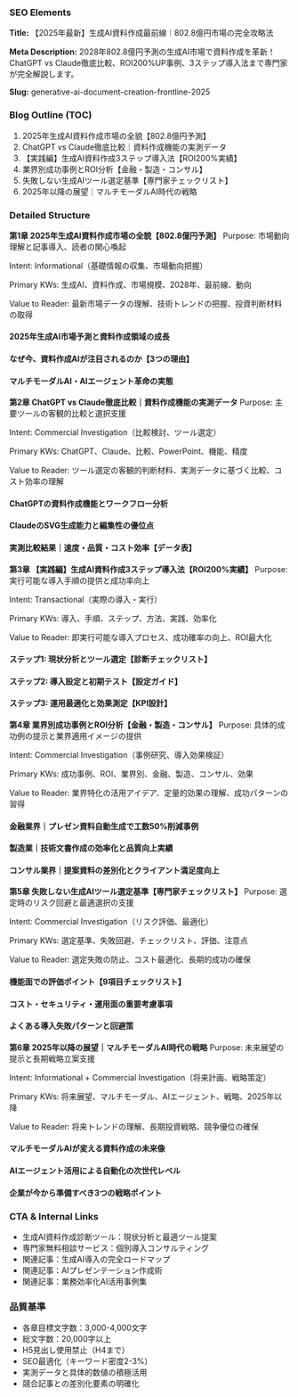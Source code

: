 ### SEO Elements
**Title:** 【2025年最新】生成AI資料作成最前線｜802.8億円市場の完全攻略法

**Meta Description:** 2028年802.8億円予測の生成AI市場で資料作成を革新！ChatGPT vs Claude徹底比較、ROI200%UP事例、3ステップ導入法まで専門家が完全解説します。

**Slug:** generative-ai-document-creation-frontline-2025

### Blog Outline (TOC)
1. 2025年生成AI資料作成市場の全貌【802.8億円予測】
2. ChatGPT vs Claude徹底比較｜資料作成機能の実測データ
3. 【実践編】生成AI資料作成3ステップ導入法【ROI200%実績】
4. 業界別成功事例とROI分析【金融・製造・コンサル】
5. 失敗しない生成AIツール選定基準【専門家チェックリスト】
6. 2025年以降の展望｜マルチモーダルAI時代の戦略

### Detailed Structure

**第1章 2025年生成AI資料作成市場の全貌【802.8億円予測】**
Purpose: 市場動向理解と記事導入、読者の関心喚起

Intent: Informational（基礎情報の収集、市場動向把握）

Primary KWs: 生成AI、資料作成、市場規模、2028年、最前線、動向

Value to Reader: 最新市場データの理解、技術トレンドの把握、投資判断材料の取得

#### 2025年生成AI市場予測と資料作成領域の成長
#### なぜ今、資料作成AIが注目されるのか【3つの理由】
#### マルチモーダルAI・AIエージェント革命の実態

**第2章 ChatGPT vs Claude徹底比較｜資料作成機能の実測データ**
Purpose: 主要ツールの客観的比較と選択支援

Intent: Commercial Investigation（比較検討、ツール選定）

Primary KWs: ChatGPT、Claude、比較、PowerPoint、機能、精度

Value to Reader: ツール選定の客観的判断材料、実測データに基づく比較、コスト効率の理解

#### ChatGPTの資料作成機能とワークフロー分析
#### ClaudeのSVG生成能力と編集性の優位点
#### 実測比較結果｜速度・品質・コスト効率【データ表】

**第3章 【実践編】生成AI資料作成3ステップ導入法【ROI200%実績】**
Purpose: 実行可能な導入手順の提供と成功率向上

Intent: Transactional（実際の導入・実行）

Primary KWs: 導入、手順、ステップ、方法、実践、効率化

Value to Reader: 即実行可能な導入プロセス、成功確率の向上、ROI最大化

#### ステップ1: 現状分析とツール選定【診断チェックリスト】
#### ステップ2: 導入設定と初期テスト【設定ガイド】
#### ステップ3: 運用最適化と効果測定【KPI設計】

**第4章 業界別成功事例とROI分析【金融・製造・コンサル】**
Purpose: 具体的成功例の提示と業界適用イメージの提供

Intent: Commercial Investigation（事例研究、導入効果検証）

Primary KWs: 成功事例、ROI、業界別、金融、製造、コンサル、効果

Value to Reader: 業界特化の活用アイデア、定量的効果の理解、成功パターンの習得

#### 金融業界｜プレゼン資料自動生成で工数50%削減事例
#### 製造業｜技術文書作成の効率化と品質向上実績
#### コンサル業界｜提案資料の差別化とクライアント満足度向上

**第5章 失敗しない生成AIツール選定基準【専門家チェックリスト】**
Purpose: 選定時のリスク回避と最適選択の支援

Intent: Commercial Investigation（リスク評価、最適化）

Primary KWs: 選定基準、失敗回避、チェックリスト、評価、注意点

Value to Reader: 選定失敗の防止、コスト最適化、長期的成功の確保

#### 機能面での評価ポイント【9項目チェックリスト】
#### コスト・セキュリティ・運用面の重要考慮事項
#### よくある導入失敗パターンと回避策

**第6章 2025年以降の展望｜マルチモーダルAI時代の戦略**
Purpose: 未来展望の提示と長期戦略立案支援

Intent: Informational + Commercial Investigation（将来計画、戦略策定）

Primary KWs: 将来展望、マルチモーダル、AIエージェント、戦略、2025年以降

Value to Reader: 将来トレンドの理解、長期投資戦略、競争優位の確保

#### マルチモーダルAIが変える資料作成の未来像
#### AIエージェント活用による自動化の次世代レベル
#### 企業が今から準備すべき3つの戦略ポイント

### CTA & Internal Links
- 生成AI資料作成診断ツール：現状分析と最適ツール提案
- 専門家無料相談サービス：個別導入コンサルティング
- 関連記事：生成AI導入の完全ロードマップ
- 関連記事：AIプレゼンテーション作成術
- 関連記事：業務効率化AI活用事例集

### 品質基準
- 各章目標文字数：3,000-4,000文字
- 総文字数：20,000字以上
- H5見出し使用禁止（H4まで）
- SEO最適化（キーワード密度2-3%）
- 実測データと具体的数値の積極活用
- 競合記事との差別化要素の明確化
